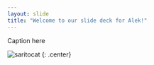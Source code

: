 ```yaml
---
layout: slide
title: "Welcome to our slide deck for Alek!"
---
```


Caption here

![saritocat](https://octodex.github.com/images/saritocat.png)
{: .center}
